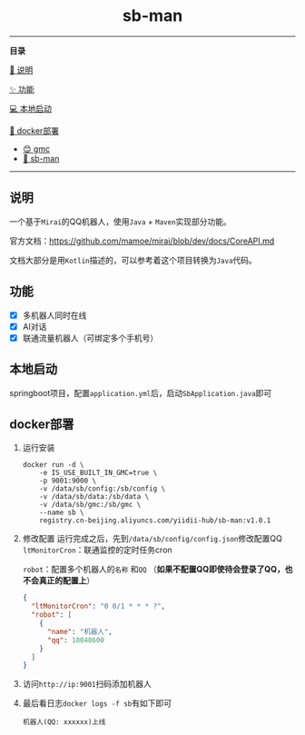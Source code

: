 <div align="center">
<h1>sb-man</h1>
</div>


----------
**目录**

[📢 说明](#-说明)

[✨ 功能](#-功能)

[💻 本地启动](#-本地启动)

[🚀 docker部署](#-docker部署)
- [😊 gmc](#-gmc)
- [🐋 sb-man](#-sb-man)

----------
## 说明

一个基于`Mirai`的QQ机器人，使用`Java` + `Maven`实现部分功能。

官方文档：https://github.com/mamoe/mirai/blob/dev/docs/CoreAPI.md

文档大部分是用`Kotlin`描述的，可以参考着这个项目转换为`Java`代码。


## 功能
- [x] 多机器人同时在线
- [x] AI对话
- [x] 联通流量机器人（可绑定多个手机号）

## 本地启动

springboot项目，配置`application.yml`后，启动`SbApplication.java`即可

## docker部署
1. 运行安装
    ```shell
    docker run -d \
        -e IS_USE_BUILT_IN_GMC=true \
        -p 9001:9000 \
        -v /data/sb/config:/sb/config \
        -v /data/sb/data:/sb/data \
        -v /data/sb/gmc:/sb/gmc \
        --name sb \
        registry.cn-beijing.aliyuncs.com/yiidii-hub/sb-man:v1.0.1
    ```
2. 修改配置
    运行完成之后，先到`/data/sb/config/config.json`修改配置QQ
    `ltMonitorCron`：联通监控的定时任务cron
   
    `robot`：配置多个机器人的`名称` 和`QQ` （**如果不配置QQ即使待会登录了QQ，也不会真正的配置上**）

    ```json
    {
      "ltMonitorCron": "0 0/1 * * * ?", 
      "robot": [
        {
          "name": "机器人",
          "qq": 18048600
        }
      ]
    }
    ```

3. 访问`http://ip:9001`扫码添加机器人

4. 最后看日志`docker logs -f sb`有如下即可
    ```
    机器人(QQ: xxxxxx)上线
    ```

